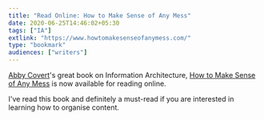 ```yaml
---
title: "Read Online: How to Make Sense of Any Mess"
date: 2020-06-25T14:46:02+05:30
tags: ["IA"]
extlink: "https://www.howtomakesenseofanymess.com/"
type: "bookmark"
audiences: ["writers"]
---
```



[Abby Covert](http://abbytheia.com/)'s great book on Information Architecture, [How to Make Sense of Any Mess](http://www.howtomakesenseofanymess.com/) is now available for reading online. 

I've read this book and definitely a must-read if you are interested in learning how to organise content.
